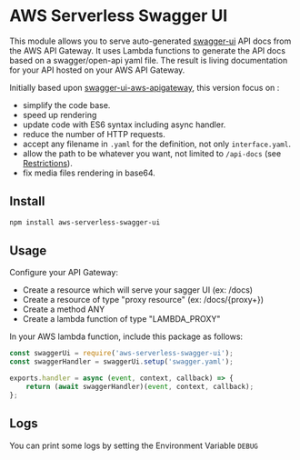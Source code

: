 # AWS Serverless Swagger UI

This module allows you to serve auto-generated [swagger-ui](https://swagger.io/tools/swagger-ui/) API docs
from the AWS API Gateway.
It uses Lambda functions to generate the API docs based on a swagger/open-api yaml file.
The result is living documentation for your API hosted on your AWS API Gateway.

Initially based upon [swagger-ui-aws-apigateway](https://github.com/klauslochmann/swagger-ui-aws-apigateway),
this version focus on :

- simplify the code base.
- speed up rendering
- update code with ES6 syntax including async handler.
- reduce the number of HTTP requests.
- accept any filename in `.yaml` for the definition, not only `interface.yaml`.
- allow the path to be whatever you want, not limited to `/api-docs` (see [Restrictions](#restrictions)).
- fix media files rendering in base64.

## Install

```bash
npm install aws-serverless-swagger-ui
```

## Usage

Configure your API Gateway:

- Create a resource which will serve your sagger UI (ex: /docs)
- Create a resource of type "proxy resource" (ex: /docs/{proxy+})
- Create a method ANY
- Create a lambda function of type "LAMBDA_PROXY"

In your AWS lambda function, include this package as follows:

```javascript
const swaggerUi = require('aws-serverless-swagger-ui');
const swaggerHandler = swaggerUi.setup('swagger.yaml');

exports.handler = async (event, context, callback) => {
	return (await swaggerHandler)(event, context, callback);
};
```

## Logs

You can print some logs by setting the Environment Variable `DEBUG`
